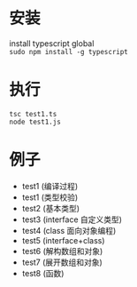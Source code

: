 # 安装
install typescript global  
`sudo npm install -g typescript`

# 执行
`tsc test1.ts`  
`node test1.js`

# 例子
* test1 (编译过程)
* test1 (类型校验)
* test2 (基本类型)
* test3 (interface 自定义类型)
* test4 (class 面向对象编程)
* test5 (interface+class)
* test6 (解构数组和对象)
* test7 (展开数组和对象)
* test8 (函数)




